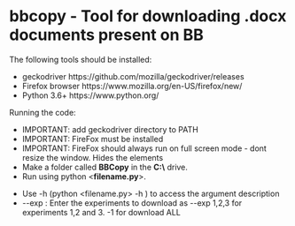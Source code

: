 # bbcopy - Tool for downloading .docx documents present on BB
The following tools should be installed:
<ul>
<li>geckodriver https://github.com/mozilla/geckodriver/releases</li>
<li>Firefox browser https://www.mozilla.org/en-US/firefox/new/</li>
<li>Python 3.6+ https://www.python.org/</li>
</ul>
Running the code:
<ul>
<li>IMPORTANT: add geckodriver directory to PATH</li>
<li>IMPORTANT: FireFox must be installed</li>
<li>IMPORTANT: FireFox should always run on full screen mode - dont resize the window. Hides the elements</li>
<li>Make a folder called <strong>BBCopy</strong> in the <strong>C:\</strong> drive.</li>
<li>Run using python &lt<strong>filename.py</strong>&gt.</li>
</ul>
<ul>
<li>Use -h (python &ltfilename.py&gt -h ) to access the argument description</li>
<li>--exp : Enter the experiments to download as --exp 1,2,3 for experiments 1,2 and 3. -1 for download ALL</li>
</ul>
